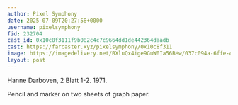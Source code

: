 ```yaml
---
author: Pixel Symphony
date: 2025-07-09T20:27:58+0000
username: pixelsymphony
fid: 232704
cast_id: 0x10c8f3111f9b082c4c7c9664dd1de442364daadb
cast: https://farcaster.xyz/pixelsymphony/0x10c8f311
image: https://imagedelivery.net/BXluQx4ige9GuW0Ia56BHw/037c094a-6ffe-43eb-5509-8878476c4900/original
layout: post
---
```

Hanne Darboven, 2 Blatt 1-2. 1971.   
		  
Pencil and marker on two sheets of graph paper.  

<img src='https://imagedelivery.net/BXluQx4ige9GuW0Ia56BHw/037c094a-6ffe-43eb-5509-8878476c4900/original' alt='' referrerpolicy='no-referrer'/>